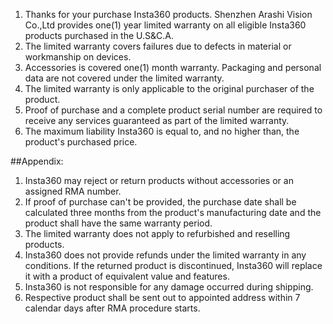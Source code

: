 1. Thanks for your purchase Insta360 products. Shenzhen Arashi Vision Co.,Ltd provides one(1) year limited warranty on all eligible Insta360 products purchased in the U.S&C.A.  
2. The limited warranty covers failures due to defects in material or workmanship on devices.  
3. Accessories is covered one(1) month warranty. Packaging and personal data are not covered under the limited warranty.   
4. The limited warranty is only applicable to the original purchaser of the product.  
5. Proof of purchase and a complete product serial number are required to receive any services guaranteed as part of the limited warranty.  
6. The maximum liability Insta360 is equal to, and no higher than, the product's purchased price.  

##Appendix:

1. Insta360 may reject or return products without accessories or an assigned RMA number.  
2. If proof of purchase can't be provided, the purchase date shall be calculated three months from the product's manufacturing date and the product shall have the same warranty period.  
3. The limited warranty does not apply to refurbished and reselling products.  
4. Insta360 does not provide refunds under the limited warranty in any conditions. If the returned product is discontinued, Insta360 will replace it with a product of equivalent value and features.  
5. Insta360 is not responsible for any damage occurred during shipping.
6. Respective product shall be sent out to appointed address within 7 calendar days after RMA procedure starts.